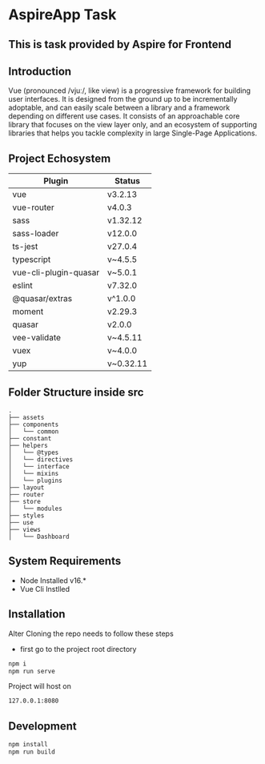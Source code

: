 # AspireApp Task
## This is task provided by Aspire for Frontend

## Introduction

Vue (pronounced /vjuː/, like view) is a progressive framework for building user interfaces. It is designed from the ground up to be incrementally adoptable, and can easily scale between a library and a framework depending on different use cases. It consists of an approachable core library that focuses on the view layer only, and an ecosystem of supporting libraries that helps you tackle complexity in large Single-Page Applications.

## Project Echosystem

| Plugin | Status |
| ------ | ------ |
| vue | v3.2.13 | 
| vue-router | v4.0.3 | 
| sass | v1.32.12 |
| sass-loader | v12.0.0 |
| ts-jest | v27.0.4 |
| typescript | v~4.5.5 |
| vue-cli-plugin-quasar | v~5.0.1 |
| eslint | v7.32.0 | 
| @quasar/extras | v^1.0.0 |
| moment | v2.29.3 |
| quasar | v2.0.0 |
| vee-validate | v~4.5.11 |
| vuex | v~4.0.0 |
| yup | v~0.32.11 |


## Folder Structure inside src
```
.
├── assets
├── components
│   └── common
├── constant
├── helpers
│   └── @types
│   └── directives
│   └── interface
│   └── mixins
│   └── plugins
├── layout
├── router
├── store
│   └── modules
├── styles
├── use
├── views
│   └── Dashboard
```
## System Requirements

- Node Installed v16.*
- Vue Cli Instlled

## Installation

Alter Cloning the repo needs to follow these steps
- first go to the project root directory 

```sh
npm i
npm run serve
```

Project will host on

```sh
127.0.0.1:8080
```

## Development

```sh
npm install
npm run build
```

